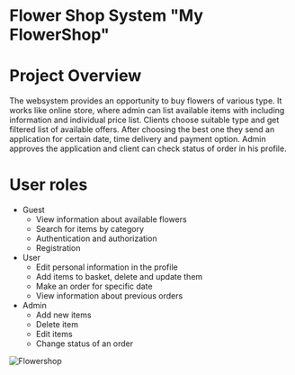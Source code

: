 # Flower Shop System "My FlowerShop"
# Project Overview
The websystem provides an opportunity to buy flowers of various type. It works like online store, where admin can list available items with including information and individual price list. Clients choose suitable type and get filtered list of available offers. After choosing the best one they send an application for certain date, time delivery and payment option. Admin approves the application and client can check status of order in his profile.
# User roles
+ Guest
  + View information about available flowers
  + Search for items by category
  + Authentication and authorization
  + Registration
+ User
  + Edit personal information in the profile
  + Add items to basket, delete and update them 
  + Make an order for specific date
  + View information about previous orders
+ Admin
  + Add new items
  + Delete item
  + Edit items
  + Change status of an order


![Flowershop](https://user-images.githubusercontent.com/56219016/113181460-77d39900-925a-11eb-980a-96908b3c26e8.png)
